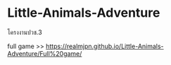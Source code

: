 # Little-Animals-Adventure
 โครงงานปวช.3


 full game >> https://realmjpn.github.io/Little-Animals-Adventure/Full%20game/
